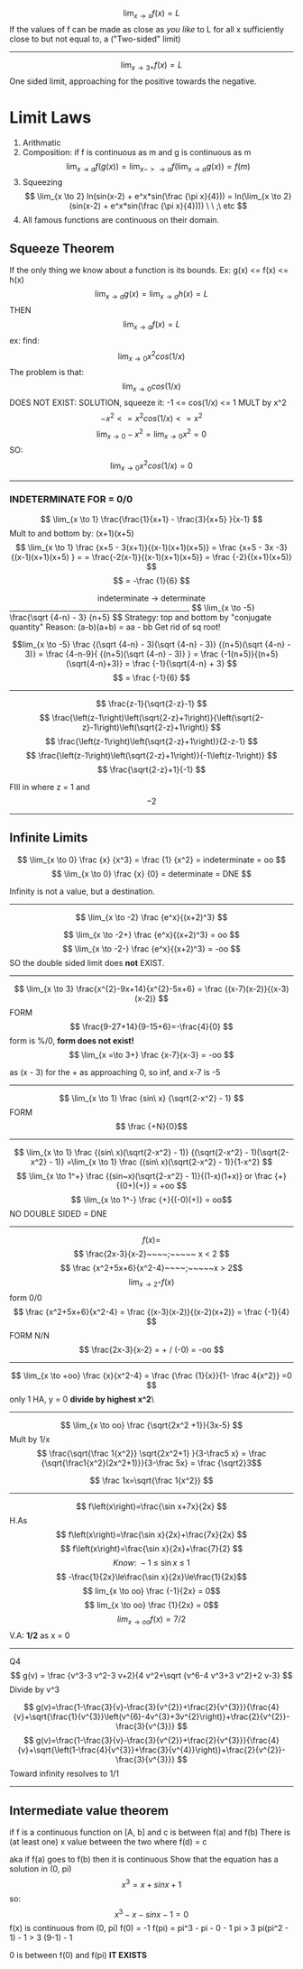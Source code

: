 $$ \lim_{x\to x}f(x) = L$$
If the values of f can be made as close as *you like* to L for all x sufficiently close to but not equal to, a ("Two-sided" limit)
_______________________
$$ \lim_{x\to 3+}f(x) = L$$
One sided limit, approaching for the positive towards the negative. 
# Limit Laws
1. Arithmatic
2. Composition:  if f is continuous as m and g is continuous as m $$ \lim_{x \to a} f(g(x)) = \lim_{x -> \to a} f(\lim_{x \to a} g(x)) = f(m) $$
3.  Squeezing $$ \lim_{x \to 2} ln(sin(x-2) + e^x*sin(\frac {\pi x}{4})) = ln(\lim_{x \to 2} (sin(x-2) + e^x*sin(\frac {\pi x}{4}))) \ \ ;\ etc $$
5. All famous functions are continuous on their domain.
## Squeeze Theorem
If the only thing we know about a function is its bounds. Ex:
g(x) <= f(x) <= h(x) 
$$ \lim_{x \to a} g(x) = \lim_{x \to a} h(x) = L $$
THEN
$$ \lim_{x \to a} f(x) = L $$
ex:
find:
$$ \lim_{x \to 0} x^2cos(1/x) $$
The problem is that:
$$ \lim_{x \to 0} cos(1/x) $$ DOES NOT EXIST:
SOLUTION, squeeze it:
-1 <= cos(1/x) <= 1
MULT by x^2
$$ -x^2 <= x^2 cos(1/x) <= x^2 $$
$$ \lim_{x \to 0} -x^2 =\lim_{x \to 0} x^2 = 0 $$
SO:
$$ \lim_{x \to 0} x^2cos(1/x) = 0 $$
________________________
### INDETERMINATE FOR = 0/0
$$ \lim_{x \to 1} \frac{\frac{1}{x+1} - \frac{3}{x+5} }{x-1} $$
Mult to and bottom by: (x+1)(x+5)
$$ \lim_{x \to 1} \frac {x+5 - 3(x+1)}{(x-1)(x+1)(x+5)} = \frac {x+5 - 3x -3} {(x-1)(x+1)(x+5) } =  = \frac{-2(x-1)}{(x-1)(x+1)(x+5)} = \frac {-2}{(x+1)(x+5)} $$
$$ = -\frac {1}{6} $$
<center>indeterminate -> determinate</center>
__________________________________________________
$$ \lim_{x \to -5} \frac{\sqrt {4-n} - 3} {n+5} $$
Strategy: top and bottom by "conjugate quantity"
Reason: (a-b)(a+b) = aa - bb
Get rid of sq root!

$$lim_{x \to -5} \frac {(\sqrt {4-n} - 3)(\sqrt {4-n} - 3)} {(n+5)(\sqrt {4-n} - 3)} = \frac {4-n-9}{ {(n+5)(\sqrt {4-n} - 3)} } = \frac {-1(n+5)}{(n+5)(\sqrt{4-n}+3)} = \frac {-1}{\sqrt{4-n} + 3} $$
$$ = \frac {-1}{6} $$
_________________________
$$ \frac{z-1}{\sqrt{2-z}-1} $$
$$ \frac{\left(z-1\right)\left(\sqrt{2-z}+1\right)}{\left(\sqrt{2-z}-1\right)\left(\sqrt{2-z}+1\right)} $$
$$ \frac{\left(z-1\right)\left(\sqrt{2-z}+1\right)}{2-z-1} $$
$$ \frac{\left(z-1\right)\left(\sqrt{2-z}+1\right)}{-1\left(z-1\right)} $$
$$ \frac{\sqrt{2-z}+1}{-1} $$

FIll in where z = 1
and $$ -2 $$
______________________________
## Infinite Limits
$$ \lim_{x \to 0} \frac {x} {x^3} = \frac {1} {x^2} = indeterminate = oo $$
$$ \lim_{x \to 0} \frac {x} {0}  = determinate = DNE $$

Infinity is not a value, but a destination. 
_____________
$$ \lim_{x \to -2} \frac {e^x}{(x+2)^3} $$

$$ \lim_{x \to -2+} \frac {e^x}{(x+2)^3} = oo $$
$$ \lim_{x \to -2-} \frac {e^x}{(x+2)^3} = -oo $$
SO the double sided limit does **not** EXIST.
______________________
$$ \lim_{x \to 3} \frac{x^{2}-9x+14}{x^{2}-5x+6} = \frac {(x-7)(x-2)}{(x-3)(x-2)} $$
FORM
$$ \frac{9-27+14}{9-15+6}=-\frac{4}{0} $$
form is %/0, **form does not exist!**
$$ \lim_{x =\to 3+} \frac {x-7}{x-3}  = -oo $$

as (x - 3) for the + as approaching 0, so inf, and x-7 is -5
_____________
$$ \lim_{x \to 1} \frac {sin\ x} {\sqrt{2-x^2} - 1} $$
FORM
$$ \frac {+N}{0}$$
________
$$ \lim_{x \to 1} \frac {(sin\ x)(\sqrt{2-x^2} - 1)} {(\sqrt{2-x^2} - 1)(\sqrt{2-x^2} - 1)} =\lim_{x \to 1} \frac  {(sin\ x)(\sqrt{2-x^2} - 1)}{1-x^2} $$
$$ \lim_{x \to 1^+} \frac {(sin~x)(\sqrt{2-x^2} - 1)}{(1-x)(1+x)} or \frac {+}{(0+)(+)} = +oo $$
$$ \lim_{x \to 1^-} \frac {+}{(-0)(+)} = oo$$
NO DOUBLE SIDED = DNE
________________
$$ f(x) = $$
$$ \frac{2x-3}{x-2}~~~~;~~~~~ x < 2 $$
$$ \frac {x^2+5x+6}{x^2-4}~~~~;~~~~~x > 2$$
$$\lim_{x \to 2^+} f(x) $$
form 0/0
$$ \frac {x^2+5x+6}{x^2-4} = \frac {(x-3)(x-2)}{(x-2)(x+2)} = \frac {-1}{4} $$
FORM N/N
$$ \frac{2x-3}{x-2} = + / (-0) = -oo $$
___________________
$$ \lim_{x \to +oo} \frac {x}{x^2-4} = \frac {\frac {1}{x}}{1- \frac 4{x^2}} =0 $$
only 1 HA, y = 0
**divide by highest x^2**\
___________________
$$ \lim_{x \to oo} \frac {\sqrt{2x^2 +1}}{3x-5} $$
Mult by 1/x
$$ \frac{\sqrt{\frac 1{x^2}} \sqrt{2x^2+1} }{3-\frac5 x} = \frac {\sqrt{\frac1{x^2}(2x^2+1)}}{3-\frac 5x} = \frac {\sqrt2}3$$

$$ \frac 1x=\sqrt{\frac 1{x^2}} $$
_________________________________
$$ f\left(x\right)=\frac{\sin x+7x}{2x} $$
H.As
$$ f\left(x\right)=\frac{\sin x}{2x}+\frac{7x}{2x} $$
$$ f\left(x\right)=\frac{\sin x}{2x}+\frac{7}{2} $$
$$ Know:\ -1\ \le\ \sin x\ \le\ 1 $$$$ -\frac{1}{2x}\le\frac{\sin x}{2x}\le\frac{1}{2x}$$
$$ lim_{x \to oo} \frac {-1}{2x} = 0$$
$$ lim_{x \to oo} \frac {1}{2x} = 0$$$$ lim_{x \to oo} f(x) = 7/2 $$
V.A:
**1/2** as x = 0
_________________
Q4
$$ g(v) = \frac {v^3-3 v^2-3 v+2}{4 v^2+\sqrt {v^6-4 v^3+3 v^2}+2 v-3} $$
Divide by v^3

$$ g(v)=\frac{1-\frac{3}{v}-\frac{3}{v^{2}}+\frac{2}{v^{3}}}{\frac{4}{v}+\sqrt{\frac{1}{v^{3}}\left(v^{6}-4v^{3}+3v^{2}\right)}+\frac{2}{v^{2}}-\frac{3}{v^{3}}} $$
$$ g(v)=\frac{1-\frac{3}{v}-\frac{3}{v^{2}}+\frac{2}{v^{3}}}{\frac{4}{v}+\sqrt{\left(1-\frac{4}{v^{3}}+\frac{3}{v^{4}}\right)}+\frac{2}{v^{2}}-\frac{3}{v^{3}}} $$
Toward infinity resolves to 1/1
______________________________________
## Intermediate value theorem
if f is a continuous function on \[A, b] and c is between f(a) and f(b)
There is (at least one) x value between  the two where f(d) = c

aka if f(a) goes to f(b) then it is continuous
Show that the equation has a solution in (0, pi)
$$ x^3 = x + sin x + 1$$
so:
$$ x^3 - x - sin  x - 1 = 0 $$
f(x) is continuous from (0, pi)
f(0) = -1
f(pi) = pi^3 - pi - 0 - 1
pi > 3
pi(pi^2 - 1) - 1
\> 3 (9-1) - 1

0 is between f(0) and f(pi)
**IT EXISTS**

